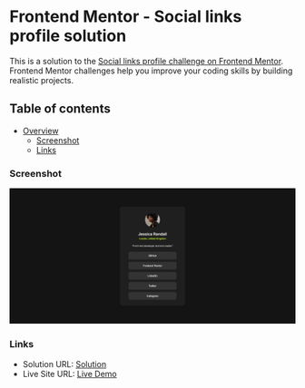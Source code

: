 # Frontend Mentor - Social links profile solution

This is a solution to the [Social links profile challenge on Frontend Mentor](https://www.frontendmentor.io/challenges/social-links-profile-UG32l9m6dQ). Frontend Mentor challenges help you improve your coding skills by building realistic projects.

## Table of contents

- [Overview](#overview)
  - [Screenshot](#screenshot)
  - [Links](#links)

### Screenshot

![](./design/screenshot.png)

### Links

- Solution URL: [Solution](https://www.frontendmentor.io/solutions/social-links-profile---responsive-profile-card-with-hover-state-SRHZxOZOV_)
- Live Site URL: [Live Demo](https://social-links-profile-shrey.netlify.app/)
